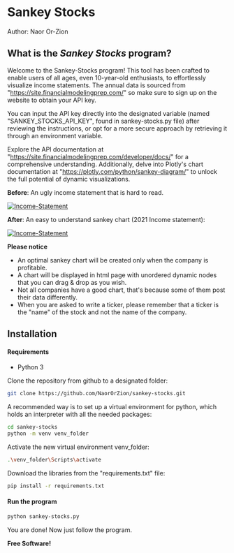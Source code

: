 # Sankey Stocks

Author: Naor Or-Zion

## What is the _Sankey Stocks_ program?

Welcome to the Sankey-Stocks program!
This tool has been crafted to enable users of all ages, even 10-year-old enthusiasts, to effortlessly visualize income statements. The annual data is sourced from "https://site.financialmodelingprep.com/" so make sure to sign up on the website to obtain your API key.

You can input the API key directly into the designated variable (named "SANKEY_STOCKS_API_KEY", found in sankey-stocks.py file) after reviewing the instructions, or opt for a more secure approach by retrieving it through an environment variable.

Explore the API documentation at "https://site.financialmodelingprep.com/developer/docs/" for a comprehensive understanding. Additionally, delve into Plotly's chart documentation at "https://plotly.com/python/sankey-diagram/" to unlock the full potential of dynamic visualizations.

**Before**: An ugly income statement that is hard to read.

[![Income-Statement](https://miro.medium.com/v2/resize:fit:720/format:webp/1*Q1NGoe-1JpOBhYHku_3Sww.png)](https://medium.com/@javierlangarica/the-income-statement-3409bd07bc9d)

**After**: An easy to understand sankey chart (2021 Income statement):

[![Income-Statement](https://i.ibb.co/HpQsMd7/Newplot-1.png)](https://ibb.co/jZF2xRh)

**Please notice**
- An optimal sankey chart will be created only when the company is profitable.
- A chart will be displayed in html page with unordered dynamic nodes that you can drag & drop as you wish.
- Not all companies have a good chart, that's because some of them post their data differently.
- When you are asked to write a ticker, please remember that a ticker is the "name" of the stock and not the name of the company.

## Installation

#### Requirements
- Python 3

Clone the repository from github to a designated folder:

```sh
git clone https://github.com/NaorOrZion/sankey-stocks.git
```

A recommended way is to set up a virtual environment for python, which holds an 
interpreter with all the needed packages:

```sh
cd sankey-stocks
python -m venv venv_folder
```

Activate the new virtual environment venv_folder:

```sh
.\venv_folder\Scripts\activate
```

Download the libraries from the "requirements.txt" file:

```sh
pip install -r requirements.txt
```

#### Run the program

```sh
python sankey-stocks.py
```

You are done!
Now just follow the program.

**Free Software!**